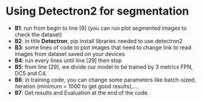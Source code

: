 # **Using Detectron2 for segmentation**
* **B1**: run from begin to line [9] (you can run plot segmented images to check the dataset) 
* **B2**: in title **Detectron**, pip install libraries needed to use detectron2
* **B3**: some lines of code to plot images that need to change link to read images from dataset saved on your devices
* **B4**: run every lines until line [29] then stop
* **B5**: from line [29], we divide our model to be trained by 3 metrics FPN, DC5 and C4.
* **B6**: in training code, you can change some parameters like batch-sized, iteration (minimum = 1000 to get good results),...
* **B7**: Get results and Evaluation at the end of the code. 

